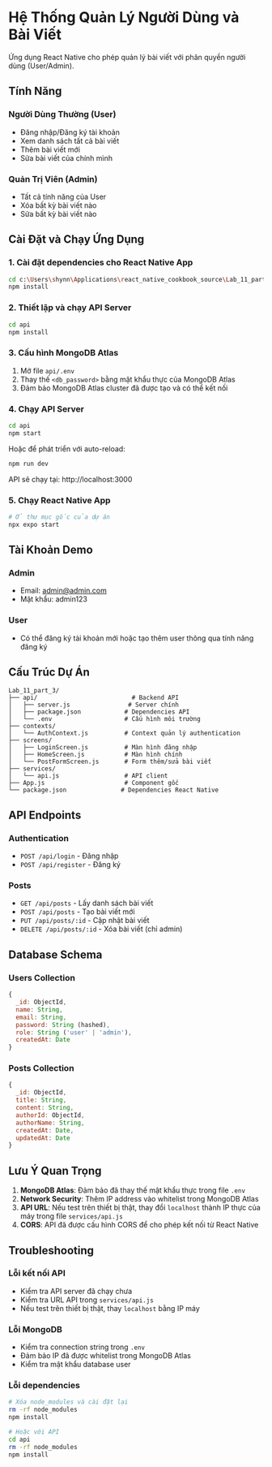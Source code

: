# Hệ Thống Quản Lý Người Dùng và Bài Viết

Ứng dụng React Native cho phép quản lý bài viết với phân quyền người dùng (User/Admin).

## Tính Năng

### Người Dùng Thường (User)
- Đăng nhập/Đăng ký tài khoản
- Xem danh sách tất cả bài viết
- Thêm bài viết mới
- Sửa bài viết của chính mình

### Quản Trị Viên (Admin)
- Tất cả tính năng của User
- Xóa bất kỳ bài viết nào
- Sửa bất kỳ bài viết nào

## Cài Đặt và Chạy Ứng Dụng

### 1. Cài đặt dependencies cho React Native App

```bash
cd c:\Users\shynn\Applications\react_native_cookbook_source\Lab_11_part_3
npm install
```

### 2. Thiết lập và chạy API Server

```bash
cd api
npm install
```

### 3. Cấu hình MongoDB Atlas

1. Mở file `api/.env`
2. Thay thế `<db_password>` bằng mật khẩu thực của MongoDB Atlas
3. Đảm bảo MongoDB Atlas cluster đã được tạo và có thể kết nối

### 4. Chạy API Server

```bash
cd api
npm start
```
Hoặc để phát triển với auto-reload:
```bash
npm run dev
```

API sẽ chạy tại: http://localhost:3000

### 5. Chạy React Native App

```bash
# Ở thư mục gốc của dự án
npx expo start
```

## Tài Khoản Demo

### Admin
- Email: admin@admin.com
- Mật khẩu: admin123

### User
- Có thể đăng ký tài khoản mới hoặc tạo thêm user thông qua tính năng đăng ký

## Cấu Trúc Dự Án

```
Lab_11_part_3/
├── api/                          # Backend API
│   ├── server.js                # Server chính
│   ├── package.json            # Dependencies API
│   └── .env                    # Cấu hình môi trường
├── contexts/
│   └── AuthContext.js          # Context quản lý authentication
├── screens/
│   ├── LoginScreen.js          # Màn hình đăng nhập
│   ├── HomeScreen.js           # Màn hình chính
│   └── PostFormScreen.js       # Form thêm/sửa bài viết
├── services/
│   └── api.js                  # API client
├── App.js                      # Component gốc
└── package.json               # Dependencies React Native
```

## API Endpoints

### Authentication
- `POST /api/login` - Đăng nhập
- `POST /api/register` - Đăng ký

### Posts
- `GET /api/posts` - Lấy danh sách bài viết
- `POST /api/posts` - Tạo bài viết mới
- `PUT /api/posts/:id` - Cập nhật bài viết
- `DELETE /api/posts/:id` - Xóa bài viết (chỉ admin)

## Database Schema

### Users Collection
```javascript
{
  _id: ObjectId,
  name: String,
  email: String,
  password: String (hashed),
  role: String ('user' | 'admin'),
  createdAt: Date
}
```

### Posts Collection
```javascript
{
  _id: ObjectId,
  title: String,
  content: String,
  authorId: ObjectId,
  authorName: String,
  createdAt: Date,
  updatedAt: Date
}
```

## Lưu Ý Quan Trọng

1. **MongoDB Atlas**: Đảm bảo đã thay thế mật khẩu thực trong file `.env`
2. **Network Security**: Thêm IP address vào whitelist trong MongoDB Atlas
3. **API URL**: Nếu test trên thiết bị thật, thay đổi `localhost` thành IP thực của máy trong file `services/api.js`
4. **CORS**: API đã được cấu hình CORS để cho phép kết nối từ React Native

## Troubleshooting

### Lỗi kết nối API
- Kiểm tra API server đã chạy chưa
- Kiểm tra URL API trong `services/api.js`
- Nếu test trên thiết bị thật, thay `localhost` bằng IP máy

### Lỗi MongoDB
- Kiểm tra connection string trong `.env`
- Đảm bảo IP đã được whitelist trong MongoDB Atlas
- Kiểm tra mật khẩu database user

### Lỗi dependencies
```bash
# Xóa node_modules và cài đặt lại
rm -rf node_modules
npm install

# Hoặc với API
cd api
rm -rf node_modules  
npm install
```
